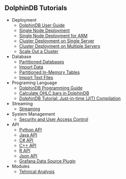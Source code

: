## DolphinDB Tutorials

- Deployment
    - [DolphinDB User Guide](https://github.com/dolphindb/Tutorials_EN/blob/master/dolphindb_user_guide.md)
    - [Single Node Deployment](https://github.com/dolphindb/Tutorials_EN/blob/master/standalone_server.md)
    - [Single Node Deployment for ARM](https://github.com/dolphindb/Tutorials_EN/blob/master/ARM_standalone_deploy.md)
    - [Cluster Deployment on Single Server](https://github.com/dolphindb/Tutorials_EN/blob/master/single_machine_cluster_deploy.md)
    - [Cluster Deployment on Multiple Servers](https://github.com/dolphindb/Tutorials_EN/blob/master/multi_machine_cluster_deploy.md)
    - [Scale Out a Cluster](https://github.com/dolphindb/Tutorials_EN/blob/master/cluster_scaleout.md)
- Database
    - [Partitioned Databases](https://github.com/dolphindb/Tutorials_EN/blob/master/database.md)
    - [Import Data](https://github.com/dolphindb/Tutorials_EN/blob/master/import_data.md)
    - [Partitioned In-Memory Tables](https://github.com/dolphindb/Tutorials_EN/blob/master/partitioned_in_memory_table.md)
    - [Import Text Files](https://github.com/dolphindb/Tutorials_EN/blob/master/import_csv.md)
- Programing Language
    - [DolphinDB Programming Guide](https://github.com/dolphindb/Tutorials_EN/blob/master/DolphinDB_Programming_Guide.md)
    - [Calculate OHLC bars in DolphinDB](https://github.com/dolphindb/Tutorials_EN/blob/master/OHLC.md)
    - [DolphinDB Tutorial: Just-in-time (JIT) Compilation](https://github.com/dolphindb/Tutorials_EN/blob/master/jit.md)
- Streaming
    - [Streaming](https://github.com/dolphindb/Tutorials_EN/blob/master/streaming_tutorial.md)
- System Management
    - [Security and User Access Control](https://github.com/dolphindb/Tutorials_EN/blob/master/ACL_and_Security.md)
- API
    - [Python API](https://github.com/dolphindb/Tutorials_EN/blob/master/python_api.md)
    - [Java API](https://github.com/dolphindb/api-java/blob/master/README.md)
    - [C# API](https://github.com/dolphindb/api-csharp/blob/master/README.md)
    - [C++ API](https://github.com/dolphindb/api-cplusplus/blob/master/README.md)
    - [R API](https://github.com/dolphindb/api-r/blob/master/README.md)
    - [Json API](https://github.com/dolphindb/api-json/blob/master/README.md)
    - [Grafana Data Source Plugin](https://github.com/dolphindb/grafana-datasource/blob/master/README.md)
- Modules
    - [Tehnical Analysis](https://github.com/dolphindb/Tutorials_EN/blob/master/ta.md)
 

